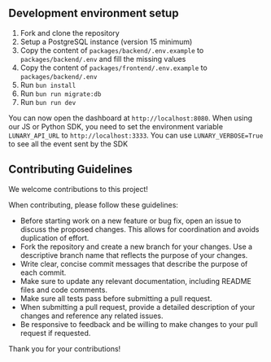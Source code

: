 ## Development environment setup

1. Fork and clone the repository
2. Setup a PostgreSQL instance (version 15 minimum)
3. Copy the content of `packages/backend/.env.example` to `packages/backend/.env` and fill the missing values
4. Copy the content of `packages/frontend/.env.example` to `packages/backend/.env`
5. Run `bun install`
6. Run `bun run migrate:db`
7. Run `bun run dev`

You can now open the dashboard at `http://localhost:8080`. When using our JS or Python SDK, you need to set the environment variable `LUNARY_API_URL` to `http://localhost:3333`. You can use `LUNARY_VERBOSE=True` to see all the event sent by the SDK

## Contributing Guidelines

We welcome contributions to this project!

When contributing, please follow these guidelines:

- Before starting work on a new feature or bug fix, open an issue to discuss the proposed changes. This allows for coordination and avoids duplication of effort.
- Fork the repository and create a new branch for your changes. Use a descriptive branch name that reflects the purpose of your changes.
- Write clear, concise commit messages that describe the purpose of each commit.
- Make sure to update any relevant documentation, including README files and code comments.
- Make sure all tests pass before submitting a pull request.
- When submitting a pull request, provide a detailed description of your changes and reference any related issues.
- Be responsive to feedback and be willing to make changes to your pull request if requested.

Thank you for your contributions!
